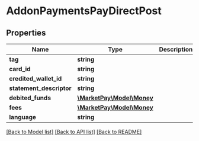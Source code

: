 # AddonPaymentsPayDirectPost

## Properties
Name | Type | Description | Notes
------------ | ------------- | ------------- | -------------
**tag** | **string** |  | [optional] 
**card_id** | **string** |  | 
**credited_wallet_id** | **string** |  | 
**statement_descriptor** | **string** |  | [optional] 
**debited_funds** | [**\MarketPay\Model\Money**](Money.md) |  | 
**fees** | [**\MarketPay\Model\Money**](Money.md) |  | 
**language** | **string** |  | [optional] 

[[Back to Model list]](../README.md#documentation-for-models) [[Back to API list]](../README.md#documentation-for-api-endpoints) [[Back to README]](../README.md)



